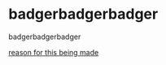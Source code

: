 # badgerbadgerbadger
badgerbadgerbadger

[reason for this being made](https://twitter.com/brdth/status/625067642311843840)
